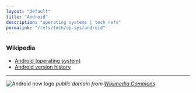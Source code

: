 ```yaml
---
layout: "default"
title: "Android"
description: "operating systems | tech refs"
permalink: "/refs/tech/op-sys/android"
---
```


### Wikipedia

- [Android (operating system)](https://en.wikipedia.org/wiki/Android_(operating_system))
- [Android version history](https://en.wikipedia.org/wiki/Android_version_history)

---

![Android new logo](https://upload.wikimedia.org/wikipedia/commons/3/3b/Android_new_logo_2019.svg)
*public domain from [Wikimedia Commons](https://commons.wikimedia.org/wiki/File:Android_new_logo_2019.svg)*
